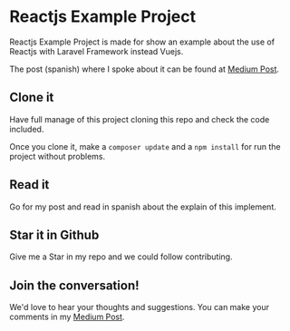 # Reactjs Example Project

Reactjs Example Project is made for show an example about the use of Reactjs with Laravel Framework instead Vuejs.

The post (spanish) where I spoke about it can be found at <a href="https://medium.com/@JManzoSistemas/c%C3%B3mo-usar-reactjs-con-laravel-5-4-1bfb0c1cfeae">Medium Post</a>.

## Clone it
Have full manage of this project cloning this repo and check the code included.

Once you clone it, make a `composer update` and a `npm install` for run the project without problems.

## Read it
Go for my post and read in spanish about the explain of this implement.

## Star it in Github
Give me a Star in my repo and we could follow contributing.

## Join the conversation!
We'd love to hear your thoughts and suggestions. You can make your comments in my <a href="https://medium.com/@JManzoSistemas/c%C3%B3mo-usar-reactjs-con-laravel-5-4-1bfb0c1cfeae">Medium Post</a>.